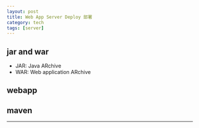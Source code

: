 ```yaml
---
layout: post
title: Web App Server Deploy 部署
category: tech
tags: [server]
---
```


## jar and war

- JAR: Java ARchive
- WAR: Web application ARchive

## webapp

## maven

---